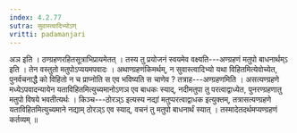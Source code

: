 ```yaml
---
index: 4.2.77
sutra: सुवास्त्वादिभ्योऽण्
vritti: padamanjari
---
```


 अञ इति । ठण्ग्रहणरहितसूत्राभिप्रायमेतत् । तस्य तु प्रयोजनं स्वयमेव वक्ष्यति---अण्ग्रहणं मतुपो बाधनार्थम्ऽ इति । तेन वस्तुतो मतुपोऽप्ययमपवादः । अथाण्ग्रहणंकिमर्थम्, न सुवास्त्वादिभ्यो यथा विहितमित्येवोच्येत, पुनर्वचनाद्धै को विहितो न च प्राप्नोति स एव भविष्यति स चाणेव ? तत्राह---अण्ग्रहणमिति । असत्यण्ग्रहणे मध्येऽपवादन्यायेन यताविहितमित्युच्यमानोऽणञ एव बाधकः स्याद्, नदीमतुपा तु परत्वाद्वाध्येत, पुनरण्ग्रहणातु मतुपो विषये भवतीत्यर्थः । किञ्च---ठोरञ्ऽ इत्यस्य नद्यां मतुप्परत्वाद्वाधक इत्युक्तम्, तत्रासत्यण्ग्रहणे यताविहितमित्युच्यमाने नद्याम् ठोरञ्ऽ एव स्याद्, वचनं तु मतुपो बाधनार्थं स्यात् । तस्मादेतदर्थमप्यण्ग्रहणं कर्तव्यम् ॥